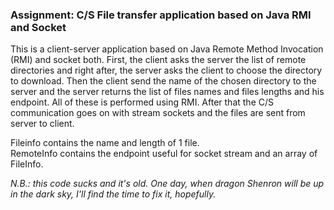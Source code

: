 ### Assignment: C/S File transfer application based on Java RMI and Socket

This is a client-server application based on Java Remote Method Invocation (RMI) and socket both. 
First, the client asks the server the list of remote directories and right after, the server asks the client to choose the directory to download. Then the client send the name of the chosen directory to the server and the server returns the list of files names and files lengths and his endpoint. All of these is performed using RMI.
After that the C/S communication goes on with stream sockets and the files are sent from server to client. 

Fileinfo contains the name and length of 1 file.  
RemoteInfo contains the endpoint useful for socket stream and an array of FileInfo.

*N.B.: this code sucks and it's old. One day, when dragon Shenron will be up in the dark sky, I'll find the time to fix it, hopefully.*




